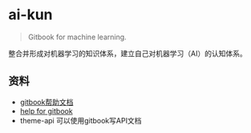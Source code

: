 # ai-kun

> Gitbook for machine learning.

整合并形成对机器学习的知识体系，建立自己对机器学习（AI）的认知体系。

## 资料

* [gitbook帮助文档](https://toolchain.gitbook.com/config.html)
* [help for gitbook](https://help.gitbook.com/)
* theme-api 可以使用gitbook写API文档



